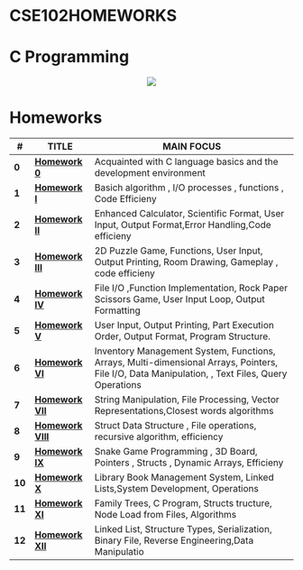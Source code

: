 # CSE102HOMEWORKS
# C Programming
<p align="center">
<img src="others/c_logo.png" />
</p>

# Homeworks
| #      | TITLE                                                                                                |                     MAIN FOCUS                                                               
| ------ | -----------------------------------------------------------------------------------------------------| ------------------------------------------------------------------------------------------------|
| **0**  | **[Homework 0 ](https://github.com/emretechno/CSE102HOMEWORKS/blob/main/HW-0.zip)**                  | Acquainted with C language basics and the development environment                               |
| **1**  | **[Homework I ](https://github.com/emretechno/CSE102HOMEWORKS/blob/main/HW-1.zip)**                  | Basich algorithm , I/O processes , functions , Code Efficieny                                   |
| **2**  | **[Homework II ](https://github.com/emretechno/CSE102HOMEWORKS/blob/main/HW-2.zip)**                 | Enhanced Calculator, Scientific Format, User Input, Output Format,Error Handling,Code efficieny |
| **3**  | **[Homework III ](https://github.com/emretechno/CSE102HOMEWORKS/blob/main/HW-3.zip)**                | 2D Puzzle Game, Functions, User Input, Output Printing, Room Drawing, Gameplay , code efficieny |
| **4**  | **[Homework IV ](https://github.com/emretechno/CSE102HOMEWORKS/blob/main/HW-4.zip)**                 | File I/O ,Function Implementation, Rock Paper Scissors Game, User Input Loop, Output Formatting |
| **5**  | **[Homework V ](https://github.com/emretechno/CSE102HOMEWORKS/blob/main/HW-5.zip)**                  | User Input, Output Printing, Part Execution Order, Output Format, Program Structure.            |
| **6**  | **[Homework VI ](https://github.com/emretechno/CSE102HOMEWORKS/blob/main/HW-6.zip)**                 | Inventory Management System, Functions, Arrays, Multi-dimensional Arrays,  Pointers,                                                                                                                                 File I/O, Data  Manipulation, , Text Files,  Query Operations                                   |
| **7**  | **[Homework VII ](https://github.com/emretechno/CSE102HOMEWORKS/blob/main/HW-7.zip)**                | String Manipulation, File Processing, Vector Representations,Closest words algorithms           |
| **8**  | **[Homework VIII ](https://github.com/emretechno/CSE102HOMEWORKS/blob/main/HW-8.zip)**               | Struct Data Structure , File operations,  recursive algorithm, efficiency                       |
| **9**  | **[Homework IX ](https://github.com/emretechno/CSE102HOMEWORKS/blob/main/HW-9.zip)**                 | Snake Game Programming , 3D Board, Pointers , Structs , Dynamic Arrays, Efficieny               |
| **10** | **[Homework X ](https://github.com/emretechno/CSE102HOMEWORKS/blob/main/HW.10.zip)**                 | Library Book Management System, Linked Lists,System Development, Operations                     |
| **11** | **[Homework XI ](https://github.com/emretechno/CSE102HOMEWORKS/blob/main/HW.11.zip)**                | Family Trees, C Program, Structs tructure, Node Load from Files, Algorithms                     |
| **12** | **[Homework XII ](https://github.com/emretechno/CSE102HOMEWORKS/blob/main/HW.12.zip)**               | Linked List, Structure Types, Serialization, Binary File, Reverse Engineering,Data Manipulatio  |   
